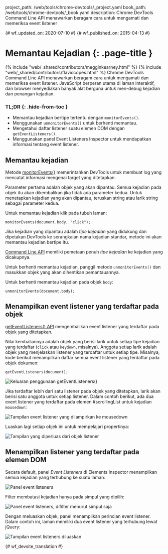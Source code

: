 project_path: /web/tools/chrome-devtools/_project.yaml
book_path: /web/tools/chrome-devtools/_book.yaml
description: Chrome DevTools Command Line API menawarkan beragam cara untuk mengamati dan memeriksa event listener

{# wf_updated_on: 2020-07-10 #}
{# wf_published_on: 2015-04-13 #}

# Memantau Kejadian {: .page-title }

{% include "web/_shared/contributors/megginkearney.html" %}
{% include "web/_shared/contributors/flaviocopes.html" %}
Chrome DevTools Command Line API menawarkan beragam cara untuk mengamati dan memeriksa event listener. JavaScript berperan utama di laman interaktif, dan browser menyediakan banyak alat berguna untuk men-debug kejadian dan penangan kejadian.


### TL;DR {: .hide-from-toc }
- Memantau kejadian bertipe tertentu dengan <code>monitorEvents()</code>.
- Menggunakan <code>unmonitorEvents()</code> untuk berhenti memantau.
- Mengetahui daftar listener suatu elemen DOM dengan <code>getEventListeners()</code>.
- Menggunakan panel Event Listeners Inspector untuk mendapatkan informasi tentang event listener.


## Memantau kejadian

Metode [monitorEvents()](/web/tools/chrome-devtools/debug/command-line/command-line-reference#monitoreventsobject-events)
memerintahkan DevTools untuk membuat log yang mencatat informasi mengenai target yang ditetapkan.

Parameter pertama adalah objek yang akan dipantau.
Semua kejadian pada objek itu akan dikembalikan jika tidak ada parameter kedua.
Untuk menetapkan kejadian yang akan dipantau,
teruskan string atau larik string sebagai parameter kedua.

Untuk memantau kejadian klik pada tubuh laman:

    monitorEvents(document.body, "click");

Jika kejadian yang dipantau adalah *tipe kejadian* yang didukung
dan dipetakan DevTools ke serangkaian nama kejadian standar,
metode ini akan memantau kejadian bertipe itu.

[Command Line API](/web/tools/chrome-devtools/debug/command-line/command-line-reference) memiliki pemetaan penuh *tipe kejadian* ke kejadian yang dicakupnya.

Untuk berhenti memantau kejadian,
panggil metode `unmonitorEvents()` dan masukkan objek yang akan dihentikan pemantauannya.

Untuk berhenti memantau kejadian pada objek `body`:

    unmonitorEvents(document.body);

## Menampilkan event listener yang terdaftar pada objek

[getEventListeners() API](/web/tools/chrome-devtools/debug/command-line/command-line-reference#geteventlistenersobject)
mengembalikan event listener yang terdaftar pada objek yang ditetapkan.

Nilai kembaliannya adalah objek yang berisi larik untuk setiap tipe kejadian yang terdaftar (`click` atau `keydown`, misalnya).
Anggota setiap larik adalah objek yang menjelaskan
listener yang terdaftar untuk setiap tipe.
Misalnya,
kode berikut menampilkan daftar semua event listener yang terdaftar pada objek dokumen:

    getEventListeners(document);

![Keluaran penggunaan getEventListeners()](images/events-call-geteventlisteners.png)

Jika terdaftar lebih dari satu listener pada objek yang ditetapkan,
larik akan berisi satu anggota untuk setiap listener.
Dalam contoh berikut,
ada dua event listener yang terdaftar pada elemen #scrollingList untuk kejadian `mousedown`:

![Tampilan event listener yang dilampirkan ke mousedown](images/events-geteventlisteners_multiple.png)

Luaskan lagi setiap objek ini untuk mempelajari propertinya:

![Tampilan yang diperluas dari objek listener](images/events-geteventlisteners_expanded.png)

## Menampilkan listener yang terdaftar pada elemen DOM

Secara default,
panel *Event Listeners* di Elements Inspector menampilkan semua kejadian yang terhubung ke suatu laman:

![Panel event listeners](images/events-eventlisteners_panel.png)

Filter membatasi kejadian hanya pada simpul yang dipilih:

![Panel event listeners, difilter menurut simpul saja](images/events-eventlisteners_panel_filtered.png)

Dengan meluaskan objek, panel menampilkan perincian event listener.
Dalam contoh ini,
laman memiliki dua event listener yang terhubung lewat jQuery:

![Tampilan event listeners diluaskan](images/events-eventlisteners_panel_details.png)



{# wf_devsite_translation #}
